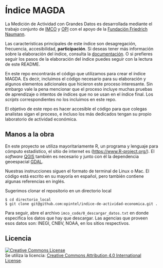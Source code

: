 
# Índice MAGDA
La Medición de Actividad con Grandes Datos es desarrollada mediante el trabajo conjunto de [IMCO](www.imco.org.mx) y [OPI](www.opi.la) con el apoyo de la [Fundación Friedrich Naumann](http://www.la.fnst.org). 

Las características principales de este índice son desagregación, frecuencia, accesibilidad, **participación**.
Si deseas tener más información sobre la elaboración del índice, consulta la [documentación](visualization/ficha_tecnica/ficha_tecnica.pdf).  O si prefieres seguir los pasos de la elaboración del índice puedes seguir con la lectura de este README.   

En este repo encontrarás el código que utilizamos para crear el índice MAGDA.  Es decir, incluimos el código necesario para su elaboración y algunos elementos adicionales que hicieron este proceso interesante.  Sin embargo vale la pena mencionar que el proceso incluye muchas pruebas de aprendizaje o intentos de índíces que no se usan en el índice final.  Los _scripts_ correspondientes no los incluimos en este repo. 

El objetivo de este repo es hacer accesible el código para que colegas analistas sigan el proceso, e incluso los más dedicados tengan su propio laboratorio de actividad económica. 


## Manos a la obra

En este proyecto se utiliza mayoritariamente R, un programa y lenguaje para cómputo estadístico, el sitio de internet es (https://www.R-project.org/).  El _software_ [QGIS](http://www.qgis.org/en/site/) también es necesario y junto con él la dependencia geoespacial [GDAL](http://www.gdal.org/).

Nuestras instrucciones siguen el formato de terminal de Linux o Mac. El código está escrito en su mayoría en español, pero también contiene algunas referencias en inglés. 

Sugerimos clonar el repositorio en un directorio local
```
$ cd directorio_local
$ git clone git@github.com:opintel/indice-de-actividad-economica.git .
```

Para seguir, abre el archivo `imco_code/0_descargar_datos.txt` en donde especifica los datos que hay que descargar.  Las agencias que proveen esos datos son:  INEGI, CNBV, NOAA, en los sitios respectivos. 





## Licencia

<a rel="license" href="http://creativecommons.org/licenses/by/4.0/"><img alt="Creative Commons License" style="border-width:0" src="https://i.creativecommons.org/l/by/4.0/88x31.png" /></a><br />Se utiliza la licencia: <a rel="license" href="http://creativecommons.org/licenses/by/4.0/">Creative Commons Attribution 4.0 International License</a>.

